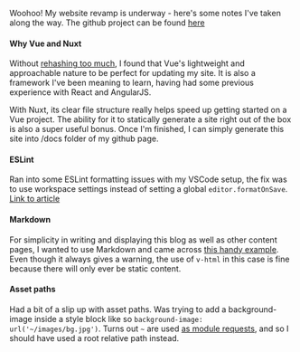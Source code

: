 Woohoo! My website revamp is underway - here's some notes I've taken along the way. The github project can be found [here](https://github.com/kyymichelle/kyymichelle.github.io)

#### Why Vue and Nuxt
Without [rehashing too much](https://vuejs.org/v2/guide/index.html), I found that Vue's lightweight and approachable nature to be perfect for updating my site. It is also a framework I've been meaning to learn, having had some previous experience with React and AngularJS. 

With Nuxt, its clear file structure really helps speed up getting started on a Vue project. The ability for it to statically generate a site right out of the box is also a super useful bonus. Once I'm finished, I can simply generate this site into /docs folder of my github page.

#### ESLint
Ran into some ESLint formatting issues with my VSCode setup, the fix was to use workspace settings instead of setting a global `editor.formatOnSave`. [Link to article](https://medium.com/@gogl.alex/how-to-properly-set-up-eslint-with-prettier-for-vue-or-nuxt-in-vscode-e42532099a9c)

#### Markdown
For simplicity in writing and displaying this blog as well as other content pages, I wanted to use Markdown and came across [this handy example](https://github.com/davidroyer/nuxt-markdown-example). Even though it always gives a warning, the use of `v-html` in this case is fine because there will only ever be static content.

#### Asset paths
Had a bit of a slip up with asset paths. Was trying to add a background-image inside a style block like so `background-image: url('~/images/bg.jpg')`. Turns out `~` are used [as module requests](https://vuejs-templates.github.io/webpack/static.html), and so I should have used a root relative path instead.
